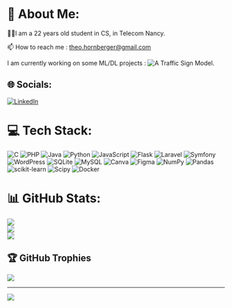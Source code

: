 # 💫 About Me:
🧔‍♂️I am a 22 years old student in CS, in Telecom Nancy.

📫 How to reach me :  theo.hornberger@gmail.com

I am currently working on some ML/DL projects : ![A Traffic Sign Model](https://github.com/TheoHorn/traffic_sign_recognition).

## 🌐 Socials:
[![LinkedIn](https://img.shields.io/badge/LinkedIn-%230077B5.svg?logo=linkedin&logoColor=white)](https://linkedin.com/in/theo-hornberger) 

# 💻 Tech Stack:
![C](https://img.shields.io/badge/c-%2300599C.svg?style=for-the-badge&logo=c&logoColor=white) ![PHP](https://img.shields.io/badge/php-%23777BB4.svg?style=for-the-badge&logo=php&logoColor=white) ![Java](https://img.shields.io/badge/java-%23ED8B00.svg?style=for-the-badge&logo=openjdk&logoColor=white) ![Python](https://img.shields.io/badge/python-3670A0?style=for-the-badge&logo=python&logoColor=ffdd54) ![JavaScript](https://img.shields.io/badge/javascript-%23323330.svg?style=for-the-badge&logo=javascript&logoColor=%23F7DF1E) ![Flask](https://img.shields.io/badge/flask-%23000.svg?style=for-the-badge&logo=flask&logoColor=white) ![Laravel](https://img.shields.io/badge/laravel-%23FF2D20.svg?style=for-the-badge&logo=laravel&logoColor=white) ![Symfony](https://img.shields.io/badge/symfony-%23000000.svg?style=for-the-badge&logo=symfony&logoColor=white) ![WordPress](https://img.shields.io/badge/WordPress-%23117AC9.svg?style=for-the-badge&logo=WordPress&logoColor=white) ![SQLite](https://img.shields.io/badge/sqlite-%2307405e.svg?style=for-the-badge&logo=sqlite&logoColor=white) ![MySQL](https://img.shields.io/badge/mysql-%2300000f.svg?style=for-the-badge&logo=mysql&logoColor=white) ![Canva](https://img.shields.io/badge/Canva-%2300C4CC.svg?style=for-the-badge&logo=Canva&logoColor=white) ![Figma](https://img.shields.io/badge/figma-%23F24E1E.svg?style=for-the-badge&logo=figma&logoColor=white) ![NumPy](https://img.shields.io/badge/numpy-%23013243.svg?style=for-the-badge&logo=numpy&logoColor=white) ![Pandas](https://img.shields.io/badge/pandas-%23150458.svg?style=for-the-badge&logo=pandas&logoColor=white) ![scikit-learn](https://img.shields.io/badge/scikit--learn-%23F7931E.svg?style=for-the-badge&logo=scikit-learn&logoColor=white) ![Scipy](https://img.shields.io/badge/SciPy-%230C55A5.svg?style=for-the-badge&logo=scipy&logoColor=%white) ![Docker](https://img.shields.io/badge/docker-%230db7ed.svg?style=for-the-badge&logo=docker&logoColor=white)
# 📊 GitHub Stats:
![](https://github-readme-stats.vercel.app/api?username=TheoHorn&theme=dracula&hide_border=false&include_all_commits=false&count_private=false)<br/>
![](https://github-readme-streak-stats.herokuapp.com/?user=TheoHorn&theme=dracula&hide_border=false)<br/>
![](https://github-readme-stats.vercel.app/api/top-langs/?username=TheoHorn&theme=dracula&hide_border=false&include_all_commits=false&count_private=false&layout=compact&hide=html,jupyter%20notebook,TeX,css,makefile)

## 🏆 GitHub Trophies
![](https://github-profile-trophy.vercel.app/?username=TheoHorn&theme=dracula&no-frame=true&no-bg=true&margin-w=4)

---
[![](https://visitcount.itsvg.in/api?id=TheoHorn&icon=0&color=12)](https://visitcount.itsvg.in)

<!-- Proudly created with GPRM ( https://gprm.itsvg.in ) -->
